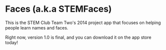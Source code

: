 Faces (a.k.a STEMFaces)
=========

This is the STEM Club Team Two's 2014 project app that focuses on helping people learn names and faces.

Right now, version 1.0 is final, and you can download it on the app store today!
